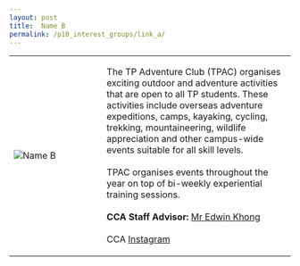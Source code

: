```yaml
---
layout: post
title:  Name B
permalink: /p10_interest_groups/link_a/
---
```


<table>
    <tr>
        <td style="width:33%"><image src="{{site.baseurl}}/images/CCA_link_a.jpg" style="display:block;margin-left:auto;margin-right:auto;" alt="Name B"></image></td>
        <td>
            <p>
                The TP Adventure Club (TPAC) organises exciting outdoor and adventure activities that are open to all TP students. These activities include overseas adventure expeditions, camps, kayaking, cycling, trekking, mountaineering, wildlife appreciation and other campus-wide events suitable for all skill levels.<br>
                <br>
                TPAC organises events throughout the year on top of bi-weekly experiential training sessions.<br>
                <br>
                <b>CCA Staff Advisor:</b> <a href="emailadd">Mr Edwin Khong</a><br>
                <br>
                CCA <a href="instaadd">Instagram</a>
            </p>
        </td>
    </tr>
 
</table>